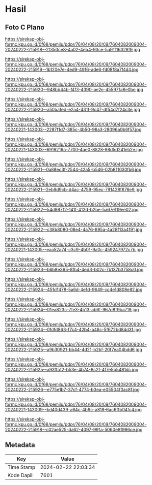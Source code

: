 # Hasil

## Foto C Plano

https://sirekap-obj-formc.kpu.go.id/0f68/pemilu/pdpr/76/04/08/20/09/7604082009004-20240222-215918--21350ce8-4a02-4eb4-93ce-5a91f16329f9.jpg

https://sirekap-obj-formc.kpu.go.id/0f68/pemilu/pdpr/76/04/08/20/09/7604082009004-20240222-215919--1b120e7e-4ed9-4916-ade6-fd08f8a7f4d4.jpg

https://sirekap-obj-formc.kpu.go.id/0f68/pemilu/pdpr/76/04/08/20/09/7604082009004-20240222-215920--948bb44b-f4f3-4390-ae2e-455971a8e0be.jpg

https://sirekap-obj-formc.kpu.go.id/0f68/pemilu/pdpr/76/04/08/20/09/7604082009004-20240222-215920--a50bafed-e2a4-431f-9c47-df54d7f24c3e.jpg

https://sirekap-obj-formc.kpu.go.id/0f68/pemilu/pdpr/76/04/08/20/09/7604082009004-20240221-143003--2287f1d7-385c-4b50-98a3-28096a0b6f57.jpg

https://sirekap-obj-formc.kpu.go.id/0f68/pemilu/pdpr/76/04/08/20/09/7604082009004-20240221-143003--6916216a-7700-4ae0-8828-98d5d241eb2e.jpg

https://sirekap-obj-formc.kpu.go.id/0f68/pemilu/pdpr/76/04/08/20/09/7604082009004-20240222-215921--0a88ec3f-2544-42a5-b546-02b811030fb6.jpg

https://sirekap-obj-formc.kpu.go.id/0f68/pemilu/pdpr/76/04/08/20/09/7604082009004-20240222-215921--2eb6d9cb-d4ac-4759-95ec-791428f876e9.jpg

https://sirekap-obj-formc.kpu.go.id/0f68/pemilu/pdpr/76/04/08/20/09/7604082009004-20240222-215922--54d987f2-141f-412d-b2be-5a67e119ee02.jpg

https://sirekap-obj-formc.kpu.go.id/0f68/pemilu/pdpr/76/04/08/20/09/7604082009004-20240222-215922--c38b8080-08e4-4a76-895a-4a28f13a4191.jpg

https://sirekap-obj-formc.kpu.go.id/0f68/pemilu/pdpr/76/04/08/20/09/7604082009004-20240221-143005--eaa52a74-c3c9-4b01-9a0c-459247972c7b.jpg

https://sirekap-obj-formc.kpu.go.id/0f68/pemilu/pdpr/76/04/08/20/09/7604082009004-20240222-215923--b6b8e395-8fb4-4ed3-b02c-7b137b3758c0.jpg

https://sirekap-obj-formc.kpu.go.id/0f68/pemilu/pdpr/76/04/08/20/09/7604082009004-20240222-215924--451d1478-5a6d-4e1d-9649-cc4e1d808e82.jpg

https://sirekap-obj-formc.kpu.go.id/0f68/pemilu/pdpr/76/04/08/20/09/7604082009004-20240222-215924--01ea823c-7fe3-4513-ab6f-967d8f9ba719.jpg

https://sirekap-obj-formc.kpu.go.id/0f68/pemilu/pdpr/76/04/08/20/09/7604082009004-20240222-215924--0fdfd863-f7c4-42b4-a48c-5f672bd8dd31.jpg

https://sirekap-obj-formc.kpu.go.id/0f68/pemilu/pdpr/76/04/08/20/09/7604082009004-20240222-215925--a9b30921-bb44-4d21-b2bf-20f7ea04bdd6.jpg

https://sirekap-obj-formc.kpu.go.id/0f68/pemilu/pdpr/76/04/08/20/09/7604082009004-20240222-215925--a93ffa12-b53e-4b74-8c2f-4f7e5b5481dc.jpg

https://sirekap-obj-formc.kpu.go.id/0f68/pemilu/pdpr/76/04/08/20/09/7604082009004-20240222-215926--e775e1b7-37cf-4774-b3ea-e05504f3ac8f.jpg

https://sirekap-obj-formc.kpu.go.id/0f68/pemilu/pdpr/76/04/08/20/09/7604082009004-20240221-143009--bd40d439-a64c-4b9c-a818-6ac6ffb04fc4.jpg

https://sirekap-obj-formc.kpu.go.id/0f68/pemilu/pdpr/76/04/08/20/09/7604082009004-20240222-215918--c02ae525-da62-4097-991a-5060e8f996ce.jpg


## Metadata

| Key        | Value               |
| ---------- | ------------------- |
| Time Stamp | 2024-02-22 22:03:34 |
| Kode Dapil | 7601                |




